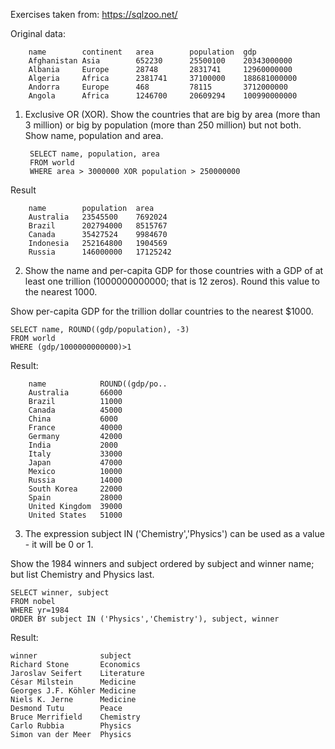 
Exercises taken from: https://sqlzoo.net/

Original data:

```
    name	    continent	area	    population	gdp
    Afghanistan	Asia	    652230	    25500100	20343000000
    Albania	    Europe	    28748	    2831741	    12960000000
    Algeria	    Africa	    2381741	    37100000	188681000000
    Andorra	    Europe	    468	        78115	    3712000000
    Angola	    Africa	    1246700	    20609294	100990000000
```

1. Exclusive OR (XOR). Show the countries that are big by area (more than 3 million) or big by population (more than 250 million) but not both. Show name, population and area.

        SELECT name, population, area
        FROM world
        WHERE area > 3000000 XOR population > 250000000 

Result

```
    name	    population	area
    Australia	23545500	7692024
    Brazil	    202794000	8515767
    Canada	    35427524	9984670
    Indonesia	252164800	1904569
    Russia	    146000000	17125242
```

2. Show the name and per-capita GDP for those countries with a GDP of at least one trillion (1000000000000; that is 12 zeros). Round this value to the nearest 1000.

Show per-capita GDP for the trillion dollar countries to the nearest $1000.

    SELECT name, ROUND((gdp/population), -3)
    FROM world
    WHERE (gdp/1000000000000)>1

Result:
```
    name	        ROUND((gdp/po..
    Australia	    66000
    Brazil	        11000
    Canada	        45000
    China	        6000
    France	        40000
    Germany	        42000
    India	        2000
    Italy	        33000
    Japan	        47000
    Mexico	        10000
    Russia	        14000
    South Korea	    22000
    Spain	        28000
    United Kingdom	39000
    United States	51000
```

3. The expression subject IN ('Chemistry','Physics') can be used as a value - it will be 0 or 1.

Show the 1984 winners and subject ordered by subject and winner name; but list Chemistry and Physics last.

    SELECT winner, subject
    FROM nobel
    WHERE yr=1984
    ORDER BY subject IN ('Physics','Chemistry'), subject, winner

Result:
```
winner	            subject
Richard Stone	    Economics
Jaroslav Seifert	Literature
César Milstein	    Medicine
Georges J.F. Köhler	Medicine
Niels K. Jerne	    Medicine
Desmond Tutu	    Peace
Bruce Merrifield	Chemistry
Carlo Rubbia	    Physics
Simon van der Meer	Physics
```
